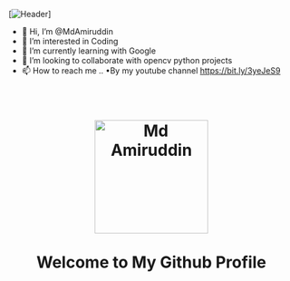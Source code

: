 [![Header](https://github.com/adamalston/adamalston/raw/master/profile.gif)]

- 👋 Hi, I’m @MdAmiruddin
- 👀 I’m interested in Coding
- 🌱 I’m currently learning with Google
- 💞️ I’m looking to collaborate with opencv python projects
- 📫 How to reach me ..
 •By my youtube channel https://bit.ly/3yeJeS9

<h1 align="center">
  <br>
  <img src="" alt="Md Amiruddin" width="200px">
  <br>
    <br>
    Welcome to My Github Profile
  <br>
</h1>

